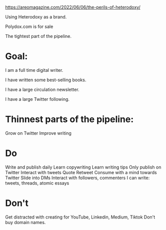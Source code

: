 
https://areomagazine.com/2022/06/06/the-perils-of-heterodoxy/

Using Heterodoxy as a brand.

Polydox.com is for sale


The tightest part of the pipeline.

# Goal: 
I am a full time digital writer.

I have written some best-selling books.

I have a large circulation newsletter.

I have a large Twitter following.

# Thinnest parts of the pipeline:

Grow on Twitter
Improve writing

# Do
Write and publish daily
Learn copywriting
Learn writing tips
Only publish on Twitter
Interact with tweets
Quote Retweet
Consume with a mind towards Twitter
Slide into DMs
Interact with followers, commenters
I can write: tweets, threads, atomic essays

# Don't
Get distracted with creating for YouTube, Linkedin, Medium, Tiktok
Don't buy domain names.

